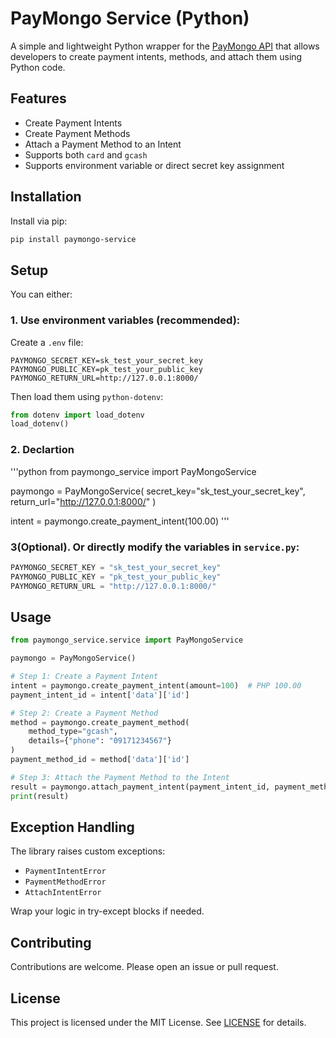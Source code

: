 # PayMongo Service (Python)

A simple and lightweight Python wrapper for the [PayMongo API](https://developers.paymongo.com/) that allows developers to create payment intents, methods, and attach them using Python code.

## Features

- Create Payment Intents
- Create Payment Methods
- Attach a Payment Method to an Intent
- Supports both `card` and `gcash`
- Supports environment variable or direct secret key assignment

## Installation

Install via pip:

```bash
pip install paymongo-service
```

## Setup

You can either:

### 1. Use environment variables (recommended):

Create a `.env` file:

```env
PAYMONGO_SECRET_KEY=sk_test_your_secret_key
PAYMONGO_PUBLIC_KEY=pk_test_your_public_key
PAYMONGO_RETURN_URL=http://127.0.0.1:8000/
```

Then load them using `python-dotenv`:

```python
from dotenv import load_dotenv
load_dotenv()
```

### 2. Declartion

'''python
from paymongo_service import PayMongoService

paymongo = PayMongoService(
    secret_key="sk_test_your_secret_key",
    return_url="http://127.0.0.1:8000/"
)

intent = paymongo.create_payment_intent(100.00)
'''


### 3(Optional). Or directly modify the variables in `service.py`:

```python
PAYMONGO_SECRET_KEY = "sk_test_your_secret_key"
PAYMONGO_PUBLIC_KEY = "pk_test_your_public_key"
PAYMONGO_RETURN_URL = "http://127.0.0.1:8000/"
```

## Usage

```python
from paymongo_service.service import PayMongoService

paymongo = PayMongoService()

# Step 1: Create a Payment Intent
intent = paymongo.create_payment_intent(amount=100)  # PHP 100.00
payment_intent_id = intent['data']['id']

# Step 2: Create a Payment Method
method = paymongo.create_payment_method(
    method_type="gcash",
    details={"phone": "09171234567"}
)
payment_method_id = method['data']['id']

# Step 3: Attach the Payment Method to the Intent
result = paymongo.attach_payment_intent(payment_intent_id, payment_method_id)
print(result)
```

## Exception Handling

The library raises custom exceptions:

- `PaymentIntentError`
- `PaymentMethodError`
- `AttachIntentError`

Wrap your logic in try-except blocks if needed.

## Contributing

Contributions are welcome. Please open an issue or pull request.

## License

This project is licensed under the MIT License. See [LICENSE](LICENSE) for details.

